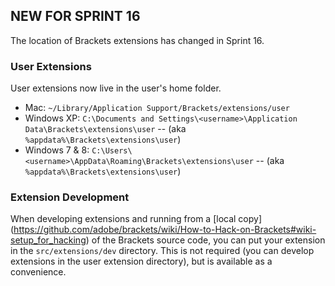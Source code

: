 ## NEW FOR SPRINT 16

The location of Brackets extensions has changed in Sprint 16. 

### User Extensions
User extensions now live in the user's home folder. 

* Mac: `~/Library/Application Support/Brackets/extensions/user`
* Windows XP: `C:\Documents and Settings\<username>\Application Data\Brackets\extensions\user` -- (aka `%appdata%\Brackets\extensions\user`)
* Windows 7 & 8: `C:\Users\<username>\AppData\Roaming\Brackets\extensions\user` -- (aka `%appdata%\Brackets\extensions\user`)

### Extension Development
When developing extensions and running from a [local copy] (https://github.com/adobe/brackets/wiki/How-to-Hack-on-Brackets#wiki-setup_for_hacking) of the Brackets source code, you can put your extension in the `src/extensions/dev` directory. This is not required (you can develop extensions in the user extension directory), but is available as a convenience.